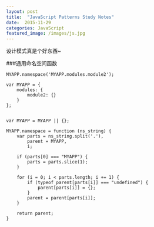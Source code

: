 ```yaml
---
layout: post
title:  "JavaScript Patterns Study Notes"
date:  2015-11-29
categories: JavaScript
featured_image: /images/js.jpg
---
```


设计模式真是个好东西~

###通用命名空间函数

	MYAPP.namespace('MYAPP.modules.module2');
	
	var MYAPP = {
		modules: {
			module2: {}
		}
	};
	

	var MYAPP = MYAPP || {};
	
	MYAPP.namespace = function (ns_string) {
		var parts = ns_string.split('.'),
			parent = MYAPP,
			i;
			
		if (parts[0] === "MYAPP") {
			parts = parts.slice(1);
		}
		
		for (i = 0; i < parts.length; i += 1) {
			if (typeof parent[parts[i]] === "undefined") {
				parent[parts[i]] = {};
			}
			parent = parent[parts[i]];
		}
		
		return parent;
	}
